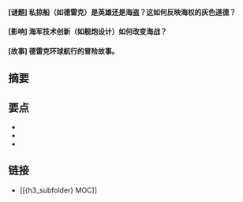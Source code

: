 #### [谜题] 私掠船（如德雷克）是英雄还是海盗？这如何反映海权的灰色道德？


#### [影响] 海军技术创新（如舰炮设计）如何改变海战？


#### [故事] 德雷克环球航行的冒险故事。


## 摘要


## 要点

- 
- 
- 

## 链接

- [[{h3_subfolder} MOC]]
